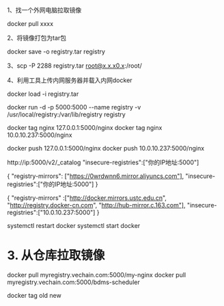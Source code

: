 1、找一个外网电脑拉取镜像

docker pull xxxx

2、将镜像打包为tar包

docker save -o registry.tar registry


3、scp -P 2288  registry.tar  root@x.x.x0.x:/root/ 


4、利用工具上传内网服务器并载入内网docker

docker load -i registry.tar

docker run -d -p 5000:5000 --name registry -v /usr/local/registry:/var/lib/registry  registry

docker tag nginx 127.0.0.1:5000/nginx
docker tag nginx 10.0.10.237:5000/nginx

docker push 127.0.0.1:5000/nginx
docker push 10.0.10.237:5000/nginx

http://ip:5000/v2/_catalog
 "insecure-registries":["你的IP地址:5000"]

{
  "registry-mirrors": ["https://0wrdwnn6.mirror.aliyuncs.com"],
   "insecure-registries":["你的IP地址:5000"]
 }


{
   "registry-mirrors" :["http://docker.mirrors.ustc.edu.cn",
                                "http://registry.docker-cn.com",
                                "http://hub-mirror.c.163.com"],
     "insecure-registries":["10.0.10.237:5000"]
}

 systemctl restart docker
 systemctl start docker


# 3. 从仓库拉取镜像
docker pull myregistry.vechain.com:5000/my-nginx
docker pull myregistry.vechain.com:5000/bdms-scheduler


docker tag old new